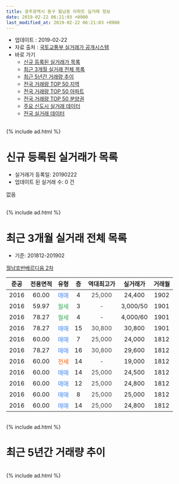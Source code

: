 ```yaml
---
title: 광주광역시 동구 월남동 아파트 실거래 정보
date: 2019-02-22 06:21:03 +0900
last_modified_at: 2019-02-22 06:21:03 +0900
---
```


* 업데이트 : 2019-02-22
* 자료 출처 : [국토교통부 실거래가 공개시스템](http://rt.molit.go.kr)
* 바로 가기
    * [신규 등록된 실거래가 목록](#신규-등록된-실거래가-목록)
    * [최근 3개월 실거래 전체 목록](#최근-3개월-실거래-전체-목록)
    * [최근 5년간 거래량 추이](#최근-5년간-거래량-추이)
    * [전국 거래량 TOP 50 지역](https://inasie.github.io/apt-trade-info/최근-3개월-전국에서-가장-거래가-많이-발생한-지역)
    * [전국 거래량 TOP 50 아파트](https://inasie.github.io/apt-trade-info/최근-3개월-전국에서-가장-거래가-많이-발생한-아파트)
    * [전국 거래량 TOP 50 분양권](https://inasie.github.io/apt-trade-info/최근-3개월-전국에서-가장-거래가-많이-발생한-분양권)
    * [주요 신도시 실거래 데이터](https://inasie.github.io/apt-trade-info/주요-신도시)
    * [전국 실거래 데이터](https://inasie.github.io/apt-trade-info/전국)
<br>
{% include ad.html %}
<br>

# 신규 등록된 실거래가 목록
* 실거래가 등록일: 20190222
* 업데이트 된 실거래 수: 0 건

없음

<br>
{% include ad.html %}
<br>

# 최근 3개월 실거래 전체 목록
* 기준: 201812-201902


[월남호반베르디움 2차](https://search.naver.com/search.naver?query=%EA%B4%91%EC%A3%BC%EA%B4%91%EC%97%AD%EC%8B%9C+%EB%8F%99%EA%B5%AC+%EC%9B%94%EB%82%A8%EB%8F%99+%EC%9B%94%EB%82%A8%ED%98%B8%EB%B0%98%EB%B2%A0%EB%A5%B4%EB%94%94%EC%9B%80+2%EC%B0%A8)

|준공|전용면적|유형|층|역대최고가|실거래가|거래월|
|:---:|:---:|:---:|:---:|:---:|:---:|:---:|
|2016|60.00|<span style="color:#4285f3">매매</span>|4|<span style="color:#444444">25,000</span>|24,400|1902|
|2016|59.97|<span style="color:#34a853">월세</span>|3|<span style="color:#444444">-</span>|3,000/50|1901|
|2016|78.27|<span style="color:#34a853">월세</span>|4|<span style="color:#444444">-</span>|4,000/60|1901|
|2016|78.27|<span style="color:#4285f3">매매</span>|15|<span style="color:#444444">30,800</span>|30,800|1901|
|2016|60.00|<span style="color:#4285f3">매매</span>|7|<span style="color:#444444">25,000</span>|24,000|1812|
|2016|78.27|<span style="color:#4285f3">매매</span>|16|<span style="color:#444444">30,800</span>|29,600|1812|
|2016|60.00|<span style="color:#ff5a00">전세</span>|14|<span style="color:#444444">-</span>|19,000|1812|
|2016|60.00|<span style="color:#4285f3">매매</span>|14|<span style="color:#444444">25,000</span>|24,500|1812|
|2016|60.00|<span style="color:#4285f3">매매</span>|12|<span style="color:#444444">25,000</span>|24,800|1812|
|2016|60.00|<span style="color:#4285f3">매매</span>|8|<span style="color:#444444">25,000</span>|25,000|1812|
|2016|60.00|<span style="color:#4285f3">매매</span>|14|<span style="color:#444444">25,000</span>|24,800|1812|


<br>
{% include ad.html %}
<br>

# 최근 5년간 거래량 추이


<div style="width:100%;">
    <canvas id="deal_progress" height="200"></canvas>
</div>

<script>
new Chart(document.getElementById("deal_progress"), {
    type: 'line',
    data: {
        labels: ['201402','201403','201404','201405','201406','201407','201408','201409','201410','201411','201412','201501','201502','201503','201504','201505','201506','201507','201508','201509','201510','201511','201512','201601','201602','201603','201604','201605','201606','201607','201608','201609','201610','201611','201612','201701','201702','201703','201704','201705','201706','201707','201708','201709','201710','201711','201712','201801','201802','201803','201804','201805','201806','201807','201808','201809','201810','201811','201812','201901','201902'],
        datasets: [{
            label: '매매',
            pointRadius: 1,
            data: [0, 0, 0, 0, 0, 0, 0, 0, 0, 0, 0, 0, 0, 0, 0, 0, 0, 0, 0, 0, 0, 0, 0, 0, 0, 0, 0, 0, 0, 1, 2, 1, 0, 0, 0, 0, 0, 1, 0, 3, 1, 2, 3, 5, 2, 2, 2, 7, 2, 4, 9, 3, 9, 9, 14, 14, 15, 5, 6, 1, 1],
            borderColor: "rgba(255, 201, 14, 1)",
            backgroundColor: "rgba(255, 201, 14, 0.5)",
            fill: false,
            lineTension: 0
        },{
            label: '전월세',
            pointRadius: 1,
            data: [0, 0, 0, 0, 0, 0, 0, 0, 0, 0, 0, 0, 0, 5, 4, 1, 0, 1, 0, 0, 0, 0, 1, 0, 0, 4, 21, 26, 27, 25, 19, 6, 6, 1, 2, 1, 0, 109, 5, 2, 2, 4, 4, 3, 2, 2, 3, 2, 2, 6, 13, 10, 11, 12, 6, 3, 4, 3, 1, 2, 0],
            borderColor: "rgba(0, 141, 185, 1)",
            backgroundColor: "rgba(0, 141, 185, 0.5)",
            fill: false,
            lineTension: 0
        }
        ]
    },
    options: {
        responsive: true,
        title: {
            display: false
        },
        tooltips: {
            mode: 'index',
            intersect: false
        },
        hover: {
            mode: 'nearest',
            intersect: true
        },
        scales: {
            xAxes: [{
                display: true,
                scaleLabel: {
                    display: true,
                    labelString: '년/월'
                }
            }],
            yAxes: [{
                display: true,
                ticks: {
                    suggestedMin: 0,
                },
                scaleLabel: {
                    display: true,
                    labelString: '실거래 수'
                }
            }]
        }
    }
});

</script>


<br>
{% include ad.html %}
<br>

